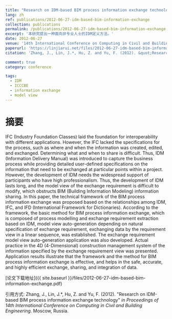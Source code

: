 ```yaml
---
title: "Research on IDM-based BIM process information exchange technology"
lang: zh
ref: publications/2012-06-27-idm-based-bim-information-exchange
collection: publications
permalink: /publications/2012-06-27-idm-based-bim-information-exchange
excerpt: '本研究提出一种面向非专业人士的IDM定义方法。'
date: 2012-06-27
venue: '14th International Conference on Computing in Civil and Building Engineering'
paperurl: 'https://linjiarui.net/files/2012-06-27-idm-based-bim-information-exchange.pdf'
citation: 'Zhang, J., Lin, J.*, Hu, Z. and Yu, F. (2012). &quot;Research on IDM-based BIM process information exchange technology&quot; <i>in Proceedings of the 14th International Conference on Computing in Civil and Building Engineering</i>. Moscow, Russia.'

comment: true
category: conference

tags: 
  - IDM
  - ICCCBE
  - information exchange
  - model view
---
```



摘要
====

IFC (Industry Foundation Classes) laid the foundation for interoperability with different applications. However, the IFC lacked the specifications for the process, such as where and when the information was created, edited, and exchanged. Determining what and when to share is difficult. Thus, IDM (Information Delivery Manual) was introduced to capture the business process while providing detailed user-defined specifications on the information that need to be exchanged at particular points within a project. However, the development of IDM needs the widespread support of participants who have high professionalism. Thus, the development of IDM lasts long, and the model view of the exchange requirement is difficult to modify, which obstructs BIM (Building Information Modeling) information sharing. In this paper, the technical framework of the BIM process information exchange was proposed based on the relationships among IDM, IFC, and IFD (International Framework for Dictionaries). According to the framework, the basic method for BIM process information exchange, which is composed of process modelling and exchange requirement extraction based on IDM, model view auto-generation depending on natural specification of exchange requirement, exchanging data by the requirement view in a linear sequence, was established. The exchange requirement model view auto-generation application was also developed. Actual practice in the 4D (4-Dimensional) construction management system of the information specified by the exchange requirement view was presented. Application results illustrate that the framework and the method for BIM process information exchange is effective, and helps in the safe, accurate, and highly efficient exchange, sharing, and integration of data. 

[论文下载地址]({{ site.baseurl }}/files/2012-06-27-idm-based-bim-information-exchange.pdf)

引用方式: Zhang, J., Lin, J.*, Hu, Z. and Yu, F. (2012). &quot;Research on IDM-based BIM process information exchange technology&quot; <i>in Proceedings of 14th International Conference on Computing in Civil and Building Engineering</i>. Moscow, Russia.